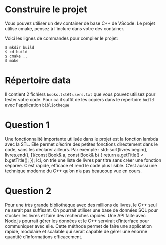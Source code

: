 # Construire le projet
Vous pouvez utiliser un dev container de base C++ de VScode.
Le projet utilise cmake, pensez à l'inclure dans votre dev container.

Voici les lignes de commandes pour compiler le projet:
```
$ mkdir build
$ cd build
$ cmake ..
$ make
```

# Répertoire data

Il contient 2 fichiers `books.txt`et `users.txt` que vous pouvez utilisez pour tester votre code.
Pour ca il suffit de les copiers dans le repertoire `build` avec l'application `bibliotheque`

# Question 1
Une fonctionnalité importante utilisée dans le projet est la fonction lambda avec la STL. Elle permet d’écrire des petites fonctions directement dans le code, sans les déclarer ailleurs. Par exemple : 
std::sort(livres.begin(), livres.end(), [](const Book& a, const Book& b) {
    return a.getTitle() < b.getTitle();
});
Ici, on trie une liste de livres par titre sans créer une fonction séparée. C’est rapide, efficace et rend le code plus lisible. C’est aussi une technique moderne du C++ qu’on n’a pas beaucoup vue en cours.

# Question 2
Pour une très grande bibliothèque avec des millions de livres, le C++ seul ne serait pas suffisant. On pourrait utiliser une base de données SQL pour stocker les livres et faire des recherches rapides. Une API faite avec Node.js pourrait gérer les données et le C++ servirait d’interface pour communiquer avec elle. Cette méthode permet de faire une application rapide, modulaire et scalable qui serait capable de gérer une énorme quantité d’informations efficacement.